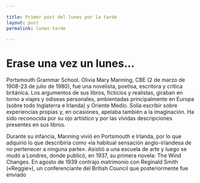 ```yaml
---

title: Primer post del lunes por la tarde
layout: post
permalink: lunes-tarde

---
```


# Erase una vez un lunes...

Portsmouth Grammar School.
Olivia Mary Manning, CBE (2 de marzo de 1908-23 de julio de 1980), fue una novelista, poetisa, escritora y crítica británica. Los argumentos de sus libros, ficticios y realistas, giraban en torno a viajes y odiseas personales, ambientadas principalmente en Europa (sobre todo Inglaterra e Irlanda) y Oriente Medio. Solía escribir sobre experiencias propias y, en ocasiones, apelaba también a la imaginación. Ha sido reconocida por su ojo artístico y por las vívidas descripciones presentes en sus libros.

Durante su infancia, Manning vivió en Portsmouth e Irlanda, por lo que adquirió lo que describiría como «la habitual sensación anglo-irlandesa de no pertenecer a ninguna parte». Asistió a una escuela de arte y luego se mudó a Londres, donde publicó, en 1937, su primera novela: The Wind Changes. En agosto de 1939 contrajo matrimonio con Reginald Smith («Reggie»), un conferenciante del British Council que posteriormente fue enviado

